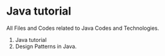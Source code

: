 # Java tutorial

All Files and Codes related to Java Codes and Technologies. 

1. Java tutorial
2. Design Patterns in Java. 



